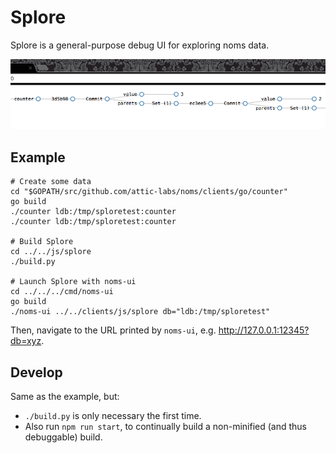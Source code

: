 # Splore

Splore is a general-purpose debug UI for exploring noms data.

![splore and counter](screenshot.png)

## Example

```
# Create some data
cd "$GOPATH/src/github.com/attic-labs/noms/clients/go/counter"
go build
./counter ldb:/tmp/sploretest:counter
./counter ldb:/tmp/sploretest:counter

# Build Splore
cd ../../js/splore
./build.py

# Launch Splore with noms-ui
cd ../../../cmd/noms-ui
go build
./noms-ui ../../clients/js/splore db="ldb:/tmp/sploretest"
```

Then, navigate to the URL printed by `noms-ui`, e.g. http://127.0.0.1:12345?db=xyz.

## Develop

Same as the example, but:
* `./build.py` is only necessary the first time.
* Also run `npm run start`, to continually build a non-minified (and thus debuggable) build.
